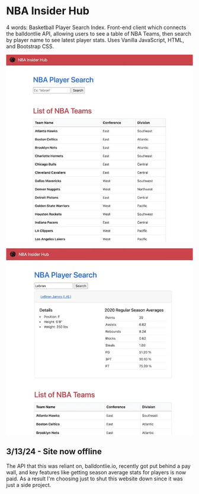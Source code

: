 # NBA Insider Hub

4 words: Basketball Player Search Index. Front-end client which connects the balldontlie API, allowing users to see a table of NBA Teams, then search by player name to see latest player stats. Uses Vanilla JavaScript, HTML, and Bootstrap CSS.

![Demo Screenshot 1](./README-demo-screenshot1.webp)

![Demo Screenshot 2](./README-demo-screenshot2.webp)

## 3/13/24 - Site now offline

The API that this was reliant on, balldontlie.io, recently got put behind a pay wall, and key features like getting season average stats for players is now paid. As a result I'm choosing just to shut this website down since it was just a side project.
